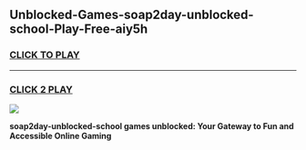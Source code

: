 
## Unblocked-Games-soap2day-unblocked-school-Play-Free-aiy5h
<h3>
<a href="https://premium76.site?title=soap2day-unblocked-school&ref=20M">CLICK TO PLAY</a></h3>
<hr>

<h3>
<a href="https://premium76.site?title=soap2day-unblocked-school&ref=20M">CLICK 2 PLAY</a>
  
</h3>

<a href="https://premium76.site?title=soap2day-unblocked-school&ref=19M"><img src="https://clearcache.store/games.png"></a>


**soap2day-unblocked-school games unblocked: Your Gateway to Fun and Accessible Online Gaming**
